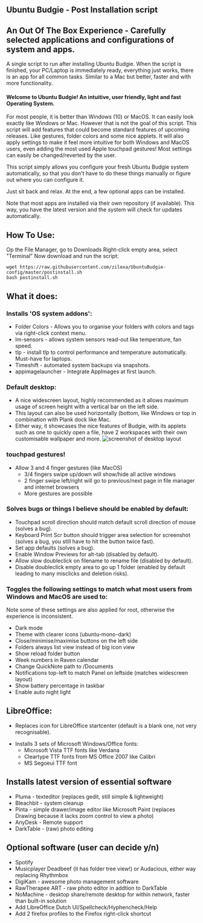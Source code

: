 ## Ubuntu Budgie - Post Installation script 
## An Out Of The Box Experience - Carefully selected applications and configurations of system and apps. 
A single script to run after installing Ubuntu Budgie. When the script is finished, your PC/Laptop is immediately ready, everything just works, there is an app for all common tasks. Similar to a Mac but better, faster and with more functionality. 

#### Welcome to Ubuntu Budgie! An intuitive, user friendly, light and fast Operating System. 
For most people, it is better than Windows (10) or MacOS. It can easily look exactly like Windows or Mac.
However that is not the goal of this script. This script will add features that could become standard features of upcoming releases. 
Like gestures, folder colors and some nice applets. 
It will also apply settings to make it feel more intuitive for both Windows and MacOS users, even adding the most used Apple touchpad gestures! Most settings can easily be changed/reverted by the user.

This script simply allows you configure your fresh Ubuntu Budgie system automatically, so that you don't have to do these things manually or figure out where you can configure it.

Just sit back and relax. At the end, a few optional apps can be installed.

Note that most apps are installed via their own repository (if available). This way, you have the latest version and the system will check for updates automatically.

## How To Use:
Op the File Manager, go to Downloads
Right-click empty area, select "Terminal"
Now download and run the script:
```
wget https://raw.githubusercontent.com/zilexa/UbuntuBudgie-config/master/postinstall.sh
bash postinstall.sh
```

## What it does:

### Installs 'OS system addons': 
* Folder Colors - Allows you to organise your folders with colors and tags via right-click context menu.
* lm-sensors - allows system sensors read-out like temperature, fan speed. 
* tlp - install tlp to control performance and temperature automatically. Must-have for laptops.
* Timeshift - automated system backups via snapshots.
* appimagelauncher - Integrate AppImages at first launch.

### Default desktop: 
* A nice widescreen layout, highly recommended as it allows maximum usage of screen height with a vertical bar on the left side. 
* This layout can also be used horizontally (bottom, like Windows or top in combination with Plank dock like Mac. 
* Either way, it showcases the nice features of Budgie, with its applets such as one to quickly open a file, have 2 workspaces with their own customisable wallpaper and more. 
![screenshot of desktop layout](https://i.ibb.co/BNccrGp/nnn.png)

### touchpad gestures!
- Allow 3 and 4 finger gestures (like MacOS)
  - 3/4 fingers swipe up/down will show/hide all active windows
  - 2 finger swipe left/right will go to previous/next page in file manager and internet browsers
  - More gestures are possible

### Solves bugs or things I believe should be enabled by default:
* Touchpad scroll direction should match default scroll direction of mouse (solves a bug).
* Keyboard Print Scr button should trigger area selection for screenshot (solves a bug, you still have to hit the button twice fast).
* Set app defaults (solves a bug).
* Enable Window Previews for alt-tab (disabled by default).
* Allow slow doubleclick on filename to rename file (disabled by default).
* Disable doubleclick empty area to go up 1 folder (enabled by default leading to many misclicks and deletion risks).

### Toggles the following settings to match what most users from Windows and MacOS are used to: 
Note some of these settings are also applied for root, otherwise the experience is inconsistent.
* Dark mode
* Theme with clearer icons (ubuntu-mono-dark)
* Close/minimise/maximise buttons on the left side
* Folders always list view instead of big icon view
* Show reload folder button
* Week numbers in Raven calendar
* Change QuickNote path to /Documents
* Notifications top-left to match Panel on leftside (matches widescreen layout)
* Show battery percentage in taskbar
* Enable auto night light

## LibreOffice:
* Replaces icon for LibreOffice startcenter (default is a blank one, not very recognisable).
- Installs 3 sets of Microsoft Windows/Office fonts:  
  - Microsoft Vista TTF fonts like Verdana 
  - Cleartype TTF fonts from MS Office 2007 like Calibri
  - MS Segoeui TTF font

## Installs latest version of essential software
* Pluma - texteditor (replaces gedit, still simple & lightweight)
* Bleachbit - system cleanup
* Pinta - simple drawer/image editor like Microsoft Paint (replaces Drawing because it lacks zoom control to view a photo)
* AnyDesk -  Remote support
* DarkTable - (raw) photo editing

## Optional software (user can decide y/n)
* Spotify
* Musicplayer Deadbeef (it has folder tree view!) or Audacious, either way replacing Rhythmbox
* DigiKam - awesome photo management software
* RawTherapee ART - raw photo editor in addtion to DarkTable
* NoMachine - desktop share/remote desktop for within network, faster than built-in solution
* Add LibreOffice Dutch UI/Spellcheck/Hyphencheck/Help 
* Add 2 firefox profiles to the Firefox right-click shortcut
